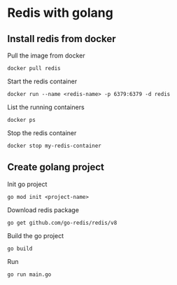 # Redis with golang

## Install redis from docker
Pull the image from docker
```
docker pull redis
```

Start the redis container
```
docker run --name <redis-name> -p 6379:6379 -d redis
```

List the running containers
```
docker ps
```

Stop the redis container
```
docker stop my-redis-container
```

## Create golang project
Init go project
```
go mod init <project-name>
```

Download redis package
```
go get github.com/go-redis/redis/v8
```

Build the go project
```
go build
```

Run
```
go run main.go
```